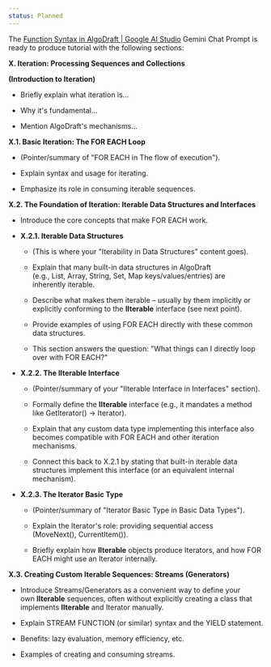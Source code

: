 ```yaml
---
status: Planned
---
```

The [Function Syntax in AlgoDraft | Google AI Studio](https://aistudio.google.com/prompts/1bYLDDA7tu6vZU6aO_cSAcdYB92s634_i) Gemini Chat Prompt is ready to produce tutorial with the following sections:

**X. Iteration: Processing Sequences and Collections**

**(Introduction to Iteration)**

- Briefly explain what iteration is...
    
- Why it's fundamental...
    
- Mention AlgoDraft's mechanisms...
    

**X.1. Basic Iteration: The FOR EACH Loop**

- (Pointer/summary of "FOR EACH in The flow of execution").
    
- Explain syntax and usage for iterating.
    
- Emphasize its role in consuming iterable sequences.
    

**X.2. The Foundation of Iteration: Iterable Data Structures and Interfaces**

- Introduce the core concepts that make FOR EACH work.
    
- **X.2.1. Iterable Data Structures**
    
    - (This is where your "Iterability in Data Structures" content goes).
        
    - Explain that many built-in data structures in AlgoDraft (e.g., List, Array, String, Set, Map keys/values/entries) are inherently iterable.
        
    - Describe what makes them iterable – usually by them implicitly or explicitly conforming to the **IIterable** interface (see next point).
        
    - Provide examples of using FOR EACH directly with these common data structures.
        
    - This section answers the question: "What things can I directly loop over with FOR EACH?"
        
- **X.2.2. The IIterable Interface**
    
    - (Pointer/summary of your "IIterable Interface in Interfaces" section).
        
    - Formally define the **IIterable** interface (e.g., it mandates a method like GetIterator() -> Iterator).
        
    - Explain that any custom data type implementing this interface also becomes compatible with FOR EACH and other iteration mechanisms.
        
    - Connect this back to X.2.1 by stating that built-in iterable data structures implement this interface (or an equivalent internal mechanism).
        
- **X.2.3. The Iterator Basic Type**
    
    - (Pointer/summary of "Iterator Basic Type in Basic Data Types").
        
    - Explain the Iterator's role: providing sequential access (MoveNext(), CurrentItem()).
        
    - Briefly explain how **IIterable** objects produce Iterators, and how FOR EACH might use an Iterator internally.
        

**X.3. Creating Custom Iterable Sequences: Streams (Generators)**

- Introduce Streams/Generators as a convenient way to define your own **IIterable** sequences, often without explicitly creating a class that implements **IIterable** and Iterator manually.
    
- Explain STREAM FUNCTION (or similar) syntax and the YIELD statement.
    
- Benefits: lazy evaluation, memory efficiency, etc.
    
- Examples of creating and consuming streams.